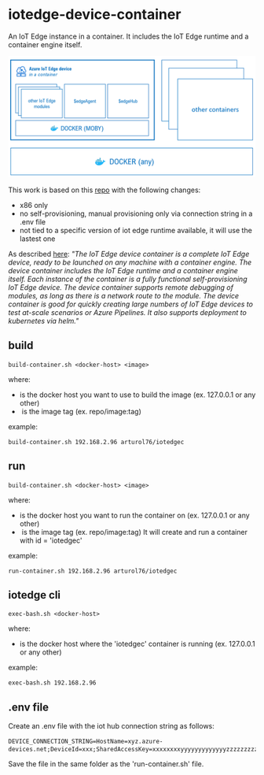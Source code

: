 # iotedge-device-container
An IoT Edge instance in a container.
It includes the IoT Edge runtime and a container engine itself.

![text](./doc/images/diagram.png)

This work is based on this [repo](https://github.com/toolboc/azure-iot-edge-device-container) with the following changes:
* x86 only
* no self-provisioning, manual provisioning only via connection string in a .env file
* not tied to a specific version of iot edge runtime available, it will use the lastest one

As described [here](https://docs.microsoft.com/en-us/azure/iot-edge/development-environment#iot-edge-device-container):
*"The IoT Edge device container is a complete IoT Edge device, ready to be launched on any machine with a container engine. The device container includes the IoT Edge runtime and a container engine itself. Each instance of the container is a fully functional self-provisioning IoT Edge device. The device container supports remote debugging of modules, as long as there is a network route to the module. The device container is good for quickly creating large numbers of IoT Edge devices to test at-scale scenarios or Azure Pipelines. It also supports deployment to kubernetes via helm."*

## build
```
build-container.sh <docker-host> <image>
```
where:
* <docker-host> is the docker host you want to use to build the image (ex. 127.0.0.1 or any other)
* <image> is the image tag (ex. repo/image:tag)

example:
```
build-container.sh 192.168.2.96 arturol76/iotedgec
```

## run
```
build-container.sh <docker-host> <image>
```
where:
* <docker-host> is the docker host you want to run the container on (ex. 127.0.0.1 or any other)
* <image> is the image tag (ex. repo/image:tag)
It will create and run a container with id = 'iotedgec'

example:
```
run-container.sh 192.168.2.96 arturol76/iotedgec
```


## iotedge cli
```
exec-bash.sh <docker-host>
```
where:
* <docker-host> is the docker host where the 'iotedgec' container is running (ex. 127.0.0.1 or any other)

example:
```
exec-bash.sh 192.168.2.96
```

## .env file
Create an .env file with the iot hub connection string as follows:
```
DEVICE_CONNECTION_STRING=HostName=xyz.azure-devices.net;DeviceId=xxx;SharedAccessKey=xxxxxxxxyyyyyyyyyyyyyzzzzzzzzz
```
Save the file in the same folder as the 'run-container.sh' file.
